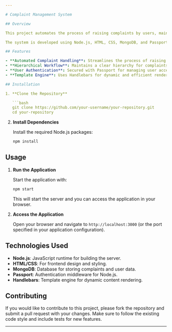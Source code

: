 ```yaml
---

# Complaint Management System

## Overview

This project automates the process of raising complaints by users, maintaining a clear hierarchy for raising, upvoting, authorizing, and providing solutions to complaints. It transforms the traditional method of maintaining complaint records and raising petitions into an automated system.

The system is developed using Node.js, HTML, CSS, MongoDB, and Passport for authentication. Handlebars is used as the template engine.

## Features

- **Automated Complaint Handling**: Streamlines the process of raising and managing complaints.
- **Hierarchical Workflow**: Maintains a clear hierarchy for complaints, including upvoting, authorization, and resolution.
- **User Authentication**: Secured with Passport for managing user access and roles.
- **Template Engine**: Uses Handlebars for dynamic and efficient rendering of views.

## Installation

1. **Clone the Repository**

   ```bash
   git clone https://github.com/your-username/your-repository.git
   cd your-repository
   ```

2. **Install Dependencies**

   Install the required Node.js packages:

   ```bash
   npm install
   ```

## Usage

1. **Run the Application**

   Start the application with:

   ```bash
   npm start
   ```

   This will start the server and you can access the application in your browser.

2. **Access the Application**

   Open your browser and navigate to `http://localhost:3000` (or the port specified in your application configuration).

## Technologies Used

- **Node.js**: JavaScript runtime for building the server.
- **HTML/CSS**: For frontend design and styling.
- **MongoDB**: Database for storing complaints and user data.
- **Passport**: Authentication middleware for Node.js.
- **Handlebars**: Template engine for dynamic content rendering.

## Contributing

If you would like to contribute to this project, please fork the repository and submit a pull request with your changes. Make sure to follow the existing code style and include tests for new features.

---
```

